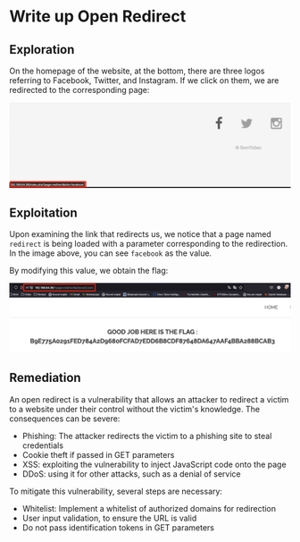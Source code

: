 # Write up Open Redirect

## Exploration

On the homepage of the website, at the bottom, there are three logos referring to Facebook, Twitter, and Instagram. If we click on them, we are redirected to the corresponding page:

![Screenshot 2024-05-02 19:21:06.png](images/Capture_decran_2024-05-02_a_19.21.06.png)

## Exploitation

Upon examining the link that redirects us, we notice that a page named `redirect` is being loaded with a parameter corresponding to the redirection. In the image above, you can see `facebook` as the value.

By modifying this value, we obtain the flag:

![Screenshot 2024-05-02 19:24:05.png](images/Capture_decran_2024-05-02_a_19.24.05.png)

## Remediation

An open redirect is a vulnerability that allows an attacker to redirect a victim to a website under their control without the victim's knowledge. The consequences can be severe:

- Phishing: The attacker redirects the victim to a phishing site to steal credentials
- Cookie theft if passed in GET parameters
- XSS: exploiting the vulnerability to inject JavaScript code onto the page
- DDoS: using it for other attacks, such as a denial of service

To mitigate this vulnerability, several steps are necessary:

- Whitelist: Implement a whitelist of authorized domains for redirection
- User input validation, to ensure the URL is valid
- Do not pass identification tokens in GET parameters
